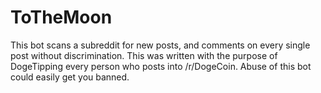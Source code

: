 ToTheMoon
=============

This bot scans a subreddit for new posts, and comments on every single post without discrimination. This was written with the purpose of DogeTipping every person who posts into /r/DogeCoin. Abuse of this bot could easily get you banned.